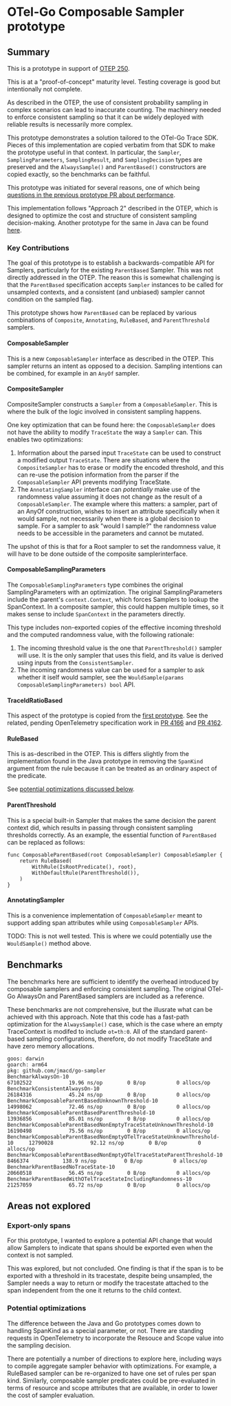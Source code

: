 # OTel-Go Composable Sampler prototype

## Summary

This is a prototype in support of [OTEP 250](https://github.com/open-telemetry/oteps/pull/250).

This is at a "proof-of-concept" maturity level.  Testing coverage is
good but intentionally not complete.

As described in the OTEP, the use of consistent probability sampling
in complex scenarios can lead to inaccurate counting.  The machinery
needed to enforce consistent sampling so that it can be widely
deployed with reliable results is necessarily more complex.

This prototype demonstrates a solution tailored to the OTel-Go Trace
SDK.  Pieces of this implementation are copied verbatim from that SDK
to make the prototype useful in that context.  In particular, the
`Sampler`, `SamplingParameters`, `SamplingResult`, and
`SamplingDecision` types are preserved and the `AlwaysSample()` and
`ParentBased()` constructors are copied exactly, so the benchmarks can
be faithful.

This prototype was initiated for several reasons, one of which being
[questions in the previous prototype PR about
performance](https://github.com/open-telemetry/opentelemetry-go/pull/5645).

This implementation follows "Approach 2" described in the OTEP, which
is designed to optimize the cost and structure of consistent sampling
decision-making.  Another prototype for the same in Java can be found
[here](https://github.com/open-telemetry/opentelemetry-java-contrib/tree/main/consistent-sampling/src/main/java/io/opentelemetry/contrib/sampler/consistent56).

### Key Contributions

The goal of this prototype is to establish a backwards-compatible API
for Samplers, particularly for the existing `ParentBased` Sampler.
This was not directly addressed in the OTEP.  The reason this is
somewhat challenging is that the `ParentBased` specification accepts
`Sampler` instances to be called for unsampled contexts, and a
consistent (and unbiased) sampler cannot condition on the sampled
flag.

This prototype shows how `ParentBased` can be replaced by various
combinations of `Composite`, `Annotating`, `RuleBased`, and
`ParentThreshold` samplers.

#### ComposableSampler

This is a new `ComposableSampler` interface as described in the OTEP.
This sampler returns an intent as opposed to a decision.  Sampling
intentions can be combined, for example in an `AnyOf` sampler.

#### CompositeSampler

CompositeSampler constructs a `Sampler` from a `ComposableSampler`.
This is where the bulk of the logic involved in consistent sampling
happens.

One key optimization that can be found here: the `ComposableSampler`
does not have the ability to modify `TraceState` the way a `Sampler`
can.  This enables two optimizations:

1. Information about the parsed input `TraceState` can be used to
   construct a modified output `TraceState`.  There are situations
   where the `CompositeSampler` has to erase or modify the encoded
   threshold, and this can re-use the potision information from the
   parser if the `ComposableSampler` API prevents modifying TraceState.
2. The `AnnotatingSampler` interface can _potentially_ make use of the
   randomness value assuming it does not change as the result of a
   `ComposableSampler`.  The example where this matters: a sampler,
   part of an AnyOf construction, wishes to insert an attribute
   specifically when it would sample, not necessarily when there is a
   global decision to sample.  For a sampler to ask "would I sample?"
   the randomness value needs to be accessible in the parameters and
   cannot be mutated.
   
The upshot of this is that for a Root sampler to set the randomness
value, it will have to be done outside of the composite samplerinterface.

#### ComposableSamplingParameters

The `ComposableSamplingParameters` type combines the original
SamplingParameters with an optimization.  The original
SamplingParameters include the parent's `context.Context`, which
forces Samplers to lookup the SpanContext.  In a composite sampler,
this could happen multiple times, so it makes sense to include
`SpanContext` in the parameters directly.

This type includes non-exported copies of the effective incoming
threshold and the computed randomness value, with the following
rationale:

1. The incoming threshold value is the one that `ParentThreshold()`
   sampler will use.  It is the only sampler that uses this field, and
   its value is derived using inputs from the `ConsistentSampler`.
2. The incoming randomness value can be used for a sampler to ask
   whether it iself would sampler, see the `WouldSample(params
   ComposableSamplingParameters) bool` API.

#### TraceIdRatioBased

This aspect of the prototype is copied from the [first
prototype](https://github.com/open-telemetry/opentelemetry-go/pull/5645).
See the related, pending OpenTelemetry specification work in [PR
4166](https://github.com/open-telemetry/opentelemetry-specification/pull/4166)
and [PR
4162](https://github.com/open-telemetry/opentelemetry-specification/pull/4162).

#### RuleBased

This is as-described in the OTEP.  This is differs slightly from the
implementation found in the Java prototype in removing the `SpanKind`
argument from the rule because it can be treated as an ordinary aspect of the predicate.

See [potential optimizations discussed below](#potential-optimizations).

#### ParentThreshold

This is a special built-in Sampler that makes the same decision the
parent context did, which results in passing through consistent
sampling thresholds correctly.  As an example, the essential function
of `ParentBased` can be replaced as follows:

```
func ComposableParentBased(root ComposableSampler) ComposableSampler {
	return RuleBased(
		WithRule(IsRootPredicate(), root),
		WithDefaultRule(ParentThreshold()),
	)
}
```

#### AnnotatingSampler

This is a convenience implementation of `ComposableSampler` meant to
support adding span attributes while using `ComposableSampler` APIs.

TODO: This is not well tested.  This is where we could potentially use
the `WouldSample()` method above.

## Benchmarks

The benchmarks here are sufficient to identify the overhead introduced
by composable samplers and enforcing consistent sampling.  The
original OTel-Go AlwaysOn and ParentBased samplers are included as a
reference.

These benchmarks are not comprehensive, but the illusrate what can be
achieved with this approach.  Note that this code has a fast-path
optimization for the `AlwaysSample()` case, which is the case where an
empty TraceContext is modifed to include `ot=th:0`.  All of the
standard parent-based sampling configurations, therefore, do not
modify TraceState and have zero memory allocations.

```
goos: darwin
goarch: arm64
pkg: github.com/jmacd/go-sampler
BenchmarkAlwaysOn-10                                                       	67102522	        19.96 ns/op	       0 B/op	       0 allocs/op
BenchmarkConsistentAlwaysOn-10                                             	26184316	        45.24 ns/op	       0 B/op	       0 allocs/op
BenchmarkComposableParentBasedUnknownThreshold-10                          	14998062	        72.46 ns/op	       0 B/op	       0 allocs/op
BenchmarkComposableParentBasedParentThreshold-10                           	13936856	        85.01 ns/op	       0 B/op	       0 allocs/op
BenchmarkComposableParentBasedNonEmptyTraceStateUnknownThreshold-10        	16190498	        75.56 ns/op	       0 B/op	       0 allocs/op
BenchmarkComposableParentBasedNonEmptyOTelTraceStateUnknownThreshold-10    	12790028	        92.12 ns/op	       0 B/op	       0 allocs/op
BenchmarkComposableParentBasedNonEmptyOTelTraceStateParentThreshold-10     	 8466374	       138.9 ns/op	       0 B/op	       0 allocs/op
BenchmarkParentBasedNoTraceState-10                                        	20660518	        56.45 ns/op	       0 B/op	       0 allocs/op
BenchmarkParentBasedWithOTelTraceStateIncludingRandomness-10               	21257059	        65.72 ns/op	       0 B/op	       0 allocs/op
```

## Areas not explored

### Export-only spans

For this prototype, I wanted to explore a potential API change that
would allow Samplers to indicate that spans should be exported even
when the context is not sampled.

This was explored, but not concluded.  One finding is that if the span
is to be exported with a threshold in its tracestate, despite being
unsampled, the Sampler needs a way to return or modify the tracestate
attached to the span independent from the one it returns to the child
context.

### Potential optimizations

The difference between the Java and Go prototypes comes down to
handling SpanKind as a special parameter, or not.  There are standing
requests in OpenTelemetry to incorporate the Resouce and Scope value
into the sampling decision.

There are potentially a number of directions to explore here,
including ways to compile aggregate sampler behavior with
optimizations.  For example, a RuleBased sampler can be re-organized
to have one set of rules per span kind.  Similarly, composable sampler
predicates could be pre-evaluated in terms of resource and scope
attributes that are available, in order to lower the cost of sampler
evaluation.

